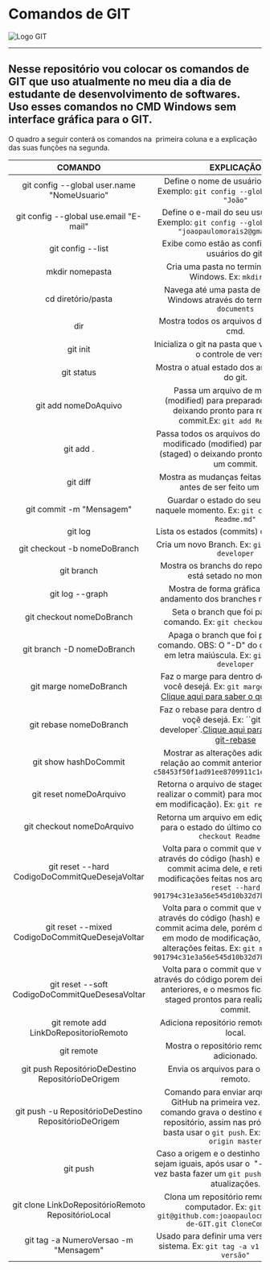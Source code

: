 # Comandos de GIT

 ![Logo GIT](https://github.com/joaopaulocm23/Comandos-de-GIT/blob/b08e01ee6971a20c53d1a3dbc3617c8cbb629595/Git-Logo-2Colorp.png)
 ***
## Nesse repositório vou colocar os comandos de GIT que uso atualmente no meu dia a dia de estudante de desenvolvimento de softwares. Uso esses comandos no CMD Windows sem interface gráfica para o GIT.

O quadro a seguir conterá os comandos na  primeira coluna e a explicação das suas funções na segunda.

COMANDO|EXPLICAÇÃO
:---: | :---:
git config --global user.name "NomeUsuario"|Define o nome de usuário do seu GIT. Exemplo: `git config --global user.name "João"`
git config --global use.email "E-mail"|Define o e-mail do seu usuário do GIT. Exemplo: `git config --global use.email "joaopaulomorais2@gmail.com"`
git config --list|Exibe como estão as configurações de usuários do git.
mkdir nomepasta|Cria uma pasta no terminal (cmd) do Windows. Ex: `mkdir git`.
cd diretório/pasta|Navega até uma pasta de arquivos do Windows através do terminal. Ex: `cd documents`
dir|Mostra todos os arquivos do diretório no cmd.
git init|Inicializa o git na pasta que você deseja ter o controle de versão.
git status|Mostra o atual estado dos arquivos dentro do git.
git add nomeDoAquivo|Passa um arquivo de modificado (modified) para preparado (staged) o deixando pronto para realizar um commit.Ex: `git add Readme.md`
git add .|Passa todos os arquivos do repositório de modificado (modified) para preparado (staged) o deixando pronto para realizar um commit.
git diff|Mostra as mudanças feitas nos arquivos antes de ser feito um commit.
git commit -m "Mensagem"|Guardar o estado do seu repositório naquele momento. Ex: `git commit -m "add Readme.md"`
git log|Lista os estados (commits) do repositório.
git checkout -b nomeDoBranch|Cria um novo Branch. Ex: `git checkout -b developer`
git branch|Mostra os branchs do repositório e qual está setado no momento.
git log --graph|Mostra de forma gráfica como foi o andamento dos branches no repositório
git checkout nomeDoBranch|Seta o branch que foi passado no comando. Ex: `git checkout developer`
git branch -D nomeDoBranch|Apaga o branch que foi passado no comando. OBS: O "-D" do comando esta em letra maiúscula. Ex: `git branch -D developer`
git marge nomeDoBranch|Faz o marge para dentro do branch que você desejá. Ex: `git marge developer`. [Clique aqui para saber o que git-marge](https://git-scm.com/docs/git-merge)
git rebase nomeDoBranch|Faz o rebase para dentro do branch que voçê desejá. Ex: ``git rebase developer`.[Clique aqui para saber o que git-rebase](https://git-scm.com/docs/git-rebase)
git show hashDoCommit|Mostrar as alterações adicionadas em relação ao commit anterior.Ex: `git show c58453f50f1ad91ee8709911c1ed68656ae67d43`
git reset nomeDoArquivo|Retorna o arquivo de staged (pronto para realizar o commit) para modified (arquivo em modificação). Ex: `git reset Readme.md`
git checkout nomeDoArquivo|Retorna um arquivo em edição (modified) para o estado do último commit. Ex: `git checkout Readme.md`
git reset --hard CodigoDoCommitQueDesejaVoltar| Volta para o commit  que você apontou através do código (hash) e elimina todos commit acima dele, e retira todas as modificações feitas nos arquivos. Ex: `git reset --hard 901794c31e3a56e545d10b32d7bc919fd4227a7b`
git reset --mixed CodigoDoCommitQueDesejaVoltar|Volta para o commit  que você apontou através do código (hash) e elimina todos commit acima dele, porém deixa o arquivo em modo de modificação, e não tira as alterações feitas. Ex: `git mixed --hard 901794c31e3a56e545d10b32d7bc919fd4227a7b`
git reset --soft CodigoDoCommitQueDesesaVoltar|Volta para o commit que você apontou através do código porem deixa os arquivos anteriores, e o mesmos ficam em modo staged prontos para realizar um novo commit.
git remote add LinkDoRepositorioRemoto|Adiciona repositório remoto (GitHub) ao local.  
git remote|Mostra o repositório remoto que está adicionado.
git push RepositórioDeDestino RepositórioDeOrigem| Envia os arquivos para o repositório remoto.
git push -u  RepositórioDeDestino RepositórioDeOrigem|Comando para enviar arquivos para o GitHub na primeira vez.  O "-u" do comando grava o destino e a origem do repositório, assim nas próximas vezes basta usar o `git push`. Ex: `git push -u origin master`
git push|Caso a origem e o destinho do repositório sejam iguais, após usar o  "-u" da primeira vez basta fazer um `git push` para enviar as atualizações.
git clone LinkDoRepositórioRemoto RepositórioLocal|Clona um repositório remoto para seu computador. Ex: `git clone git@github.com:joaopaulocm23/Comandos-de-GIT.git CloneComandos`
git tag -a NumeroVersao -m "Mensagem"|Usado para definir uma versão (Ponto) do sistema. Ex: `git tag -a v1 -m "Primeira versão"`
